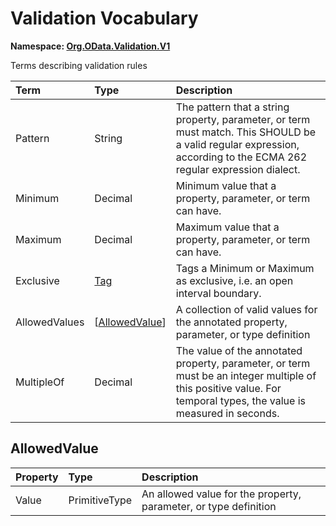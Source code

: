 # Validation Vocabulary
**Namespace: [Org.OData.Validation.V1](Org.OData.Validation.V1.xml)**

Terms describing validation rules


Term|Type|Description
:---|:---|:----------
Pattern|String|The pattern that a string property, parameter, or term must match. This SHOULD be a valid regular expression, according to the ECMA 262 regular expression dialect.
Minimum|Decimal|Minimum value that a property, parameter, or term can have.
Maximum|Decimal|Maximum value that a property, parameter, or term can have.
Exclusive|[Tag](Org.OData.Core.V1.md#Tag)|Tags a Minimum or Maximum as exclusive, i.e. an open interval boundary.
AllowedValues|\[[AllowedValue](#AllowedValue)\]|A collection of valid values for the annotated property, parameter, or type definition
MultipleOf|Decimal|The value of the annotated property, parameter, or term must be an integer multiple of this positive value. For temporal types, the value is measured in seconds.

## <a name="AllowedValue"></a>AllowedValue


Property|Type|Description
:-------|:---|:----------
Value|PrimitiveType|An allowed value for the property, parameter, or type definition
